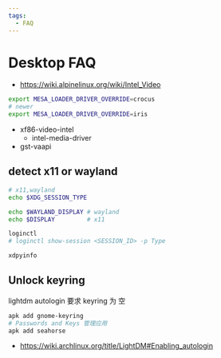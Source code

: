 ```yaml
---
tags:
  - FAQ
---
```


# Desktop FAQ

- https://wiki.alpinelinux.org/wiki/Intel_Video

```bash
export MESA_LOADER_DRIVER_OVERRIDE=crocus
# newer
export MESA_LOADER_DRIVER_OVERRIDE=iris
```

- xf86-video-intel
  - intel-media-driver
- gst-vaapi

## detect x11 or wayland

```bash
# x11,wayland
echo $XDG_SESSION_TYPE

echo $WAYLAND_DISPLAY # wayland
echo $DISPLAY         # x11

loginctl
# loginctl show-session <SESSION_ID> -p Type

xdpyinfo
```

## Unlock keyring

lightdm autologin 要求 keyring 为 空

```bash
apk add gnome-keyring
# Passwords and Keys 管理应用
apk add seahorse
```

- https://wiki.archlinux.org/title/LightDM#Enabling_autologin
